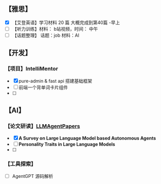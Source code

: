## 【雅思】
- [x] 【艾登英语】学习材料 20 篇 大概完成到第40篇 -早上
- [ ] 【听力训练】材料： b站视频，时间： 中午
- [ ] 【话题整理】 话题：job  材料：AI
## 【开发】
### 【项目】IntelliMentor
- [x] pure-admin  & fast api 搭建基础框架
- [ ] 前端一个背单词卡片组件
- [ ] 
## 【AI】

### 【论文研读】[LLMAgentPapers](https://github.com/zjunlp/LLMAgentPapers?tab=readme-ov-file#%EF%B8%8F-framework)
- [x] **A Survey on Large Language Model based Autonomous Agents**
- [ ] **Personality Traits in Large Language Models**
- [ ] 
### 【工具探索】
- [ ] AgentGPT 源码解析 
